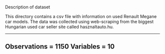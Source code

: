 Description of dataset

This directory contains a csv file with information on used Renault Megane
car models. The data was collected using web-scraping from the biggest
Hungarian used car seller site called hasznaltauto.hu.

--------------------------------
Observations = 1150
Variables = 10
---------------------------------
